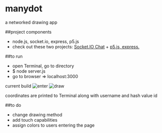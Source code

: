 # manydot
a networked drawing app

##project components
* node.js, socket.io, express, p5.js
* check out these two projects: [Socket.IO Chat](https://github.com/socketio/socket.io/tree/master/examples/chat) + [p5.js, express.](https://github.com/processing/p5.js/wiki/p5.js,-node.js,-socket.io)

##to run
* open Terminal, go to directory
* $ node server.js
* go to browser => localhost:3000

current build
![enter](https://fabigan.files.wordpress.com/2016/09/nicknamestella.png?w=768)
![draw](https://fabigan.files.wordpress.com/2016/09/goodbyestella.png?w=768)

coordinates are printed to Terminal along with username and hash value id

##to do
* change drawing method
* add touch capabilities
* assign colors to users entering the page




